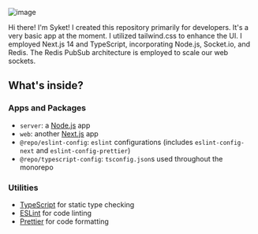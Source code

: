 ![image](https://github.com/syket-git/tech-tong/assets/39830305/ca7b7ebb-876c-4e4e-82ba-94b519d94488)

Hi there!
I'm Syket! I created this repository primarily for developers. It's a very basic app at the moment. I utilized tailwind.css to enhance the UI. I employed Next.js 14 and TypeScript, incorporating Node.js, Socket.io, and Redis. The Redis PubSub architecture is employed to scale our web sockets. 

## What's inside?

### Apps and Packages

- `server`: a [Node.js](https://nextjs.org/) app
- `web`: another [Next.js](https://nextjs.org/) app
- `@repo/eslint-config`: `eslint` configurations (includes `eslint-config-next` and `eslint-config-prettier`)
- `@repo/typescript-config`: `tsconfig.json`s used throughout the monorepo

### Utilities

- [TypeScript](https://www.typescriptlang.org/) for static type checking
- [ESLint](https://eslint.org/) for code linting
- [Prettier](https://prettier.io) for code formatting
